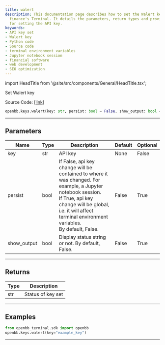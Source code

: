 ```yaml
---
title: walert
description: This documentation page describes how to set the Walert key in OpenBB
  finance's Terminal. It details the parameters, return types and provides examples
  for setting the API key.
keywords:
- API key set
- Walert key
- Python code
- Source code
- terminal environment variables
- Jupyter notebook session
- financial software
- web development
- SEO optimization
---
```


import HeadTitle from '@site/src/components/General/HeadTitle.tsx';

<HeadTitle title="keys.walert - Reference | OpenBB SDK Docs" />

Set Walert key

Source Code: [[link](https://github.com/OpenBB-finance/OpenBBTerminal/tree/main/openbb_terminal/keys_model.py#L1602)]

```python wordwrap
openbb.keys.walert(key: str, persist: bool = False, show_output: bool = False)
```

---

## Parameters

| Name | Type | Description | Default | Optional |
| ---- | ---- | ----------- | ------- | -------- |
| key | str | API key | None | False |
| persist | bool | If False, api key change will be contained to where it was changed. For example, a Jupyter notebook session.<br/>If True, api key change will be global, i.e. it will affect terminal environment variables.<br/>By default, False. | False | True |
| show_output | bool | Display status string or not. By default, False. | False | True |


---

## Returns

| Type | Description |
| ---- | ----------- |
| str | Status of key set |
---

## Examples

```python
from openbb_terminal.sdk import openbb
openbb.keys.walert(key="example_key")
```

---

